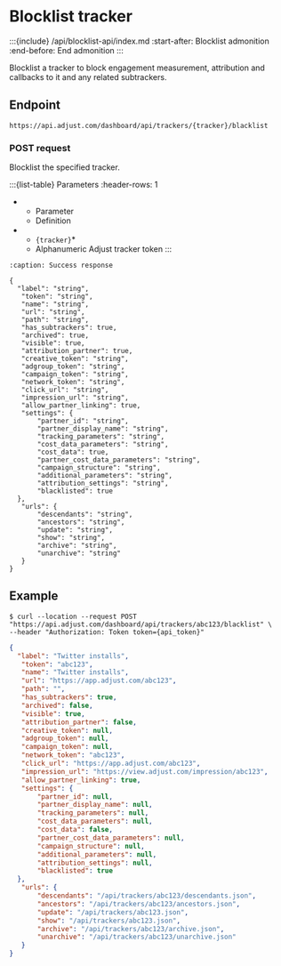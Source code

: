 # Blocklist tracker

:::{include} /api/blocklist-api/index.md
:start-after: Blocklist admonition
:end-before: End admonition
:::

Blocklist a tracker to block engagement measurement, attribution and callbacks to it and any related subtrackers.

## Endpoint

```text
https://api.adjust.com/dashboard/api/trackers/{tracker}/blacklist
```

### POST request

Blocklist the specified tracker.

:::{list-table} Parameters
:header-rows: 1

* - Parameter
   - Definition
* - `{tracker}`*
   - Alphanumeric Adjust tracker token
:::

```{code-block} json
:caption: Success response

{
  "label": "string",
   "token": "string",
   "name": "string",
   "url": "string",
   "path": "string",
   "has_subtrackers": true,
   "archived": true,
   "visible": true,
   "attribution_partner": true,
   "creative_token": "string",
   "adgroup_token": "string",
   "campaign_token": "string",
   "network_token": "string",
   "click_url": "string",
   "impression_url": "string",
   "allow_partner_linking": true,
   "settings": {
       "partner_id": "string",
       "partner_display_name": "string",
       "tracking_parameters": "string",
       "cost_data_parameters": "string",
       "cost_data": true,
       "partner_cost_data_parameters": "string",
       "campaign_structure": "string",
       "additional_parameters": "string",
       "attribution_settings": "string",
       "blacklisted": true
  },
   "urls": {
       "descendants": "string",
       "ancestors": "string",
       "update": "string",
       "show": "string",
       "archive": "string",
       "unarchive": "string"
   }
}
```

## Example

```console
$ curl --location --request POST "https://api.adjust.com/dashboard/api/trackers/abc123/blacklist" \
--header "Authorization: Token token={api_token}"
```

```json
{
  "label": "Twitter installs",
   "token": "abc123",
   "name": "Twitter installs",
   "url": "https://app.adjust.com/abc123",
   "path": "",
   "has_subtrackers": true,
   "archived": false,
   "visible": true,
   "attribution_partner": false,
   "creative_token": null,
   "adgroup_token": null,
   "campaign_token": null,
   "network_token": "abc123",
   "click_url": "https://app.adjust.com/abc123",
   "impression_url": "https://view.adjust.com/impression/abc123",
   "allow_partner_linking": true,
   "settings": {
       "partner_id": null,
       "partner_display_name": null,
       "tracking_parameters": null,
       "cost_data_parameters": null,
       "cost_data": false,
       "partner_cost_data_parameters": null,
       "campaign_structure": null,
       "additional_parameters": null,
       "attribution_settings": null,
       "blacklisted": true
  },
   "urls": {
       "descendants": "/api/trackers/abc123/descendants.json",
       "ancestors": "/api/trackers/abc123/ancestors.json",
       "update": "/api/trackers/abc123.json",
       "show": "/api/trackers/abc123.json",
       "archive": "/api/trackers/abc123/archive.json",
       "unarchive": "/api/trackers/abc123/unarchive.json"
   }
}
```
